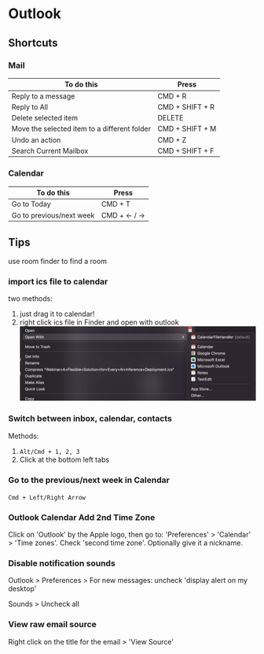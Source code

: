 # Outlook

## Shortcuts

### Mail

| To do this                                   | Press           |
|----------------------------------------------|-----------------|
| Reply to a message                           | CMD + R         |
| Reply to All                                 | CMD + SHIFT + R |
| Delete selected item                         | DELETE          |
| Move the selected item to a different folder | CMD + SHIFT + M |
| Undo an action                               | CMD + Z         |
| Search Current Mailbox                       | CMD + SHIFT + F |

### Calendar 

| To do this                                   | Press           |
|----------------------------------------------|-----------------|
| Go to Today                                  | CMD + T         |
| Go to previous/next week                     | CMD + <- / ->   |


## Tips

use room finder to find a room

### import ics file to calendar

two methods:

1. just drag it to calendar!
2. right click ics file in Finder and open with outlook
![](images/outlook/ics.png)

### Switch between inbox, calendar, contacts
 
Methods:
1. `Alt/Cmd + 1, 2, 3`
2. Click at the bottom left tabs

### Go to the previous/next week in Calendar
`Cmd + Left/Right Arrow `

### Outlook Calendar Add 2nd Time Zone

Click on 'Outlook' by the Apple logo, then go to: 'Preferences' > 'Calendar' > 'Time zones'.
Check 'second time zone'. Optionally give it a nickname.

### Disable notification sounds

Outlook > Preferences > For new messages: uncheck 'display alert on my desktop'

Sounds > Uncheck all

### View raw email source

Right click on the title for the email > 'View Source'
